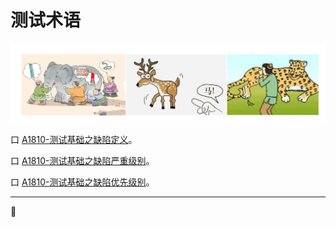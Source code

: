 # 测试术语

![](resFiles/home/主页测试基础.png)

口  [A1810-测试基础之缺陷定义](books/测试基础-缺陷定义.md)。

口  [A1810-测试基础之缺陷严重级别](books/测试基础-缺陷严重级别.md)。

口  [A1810-测试基础之缺陷优先级别](books/测试基础-缺陷修复优先级.md)。


* * *
:bug:
